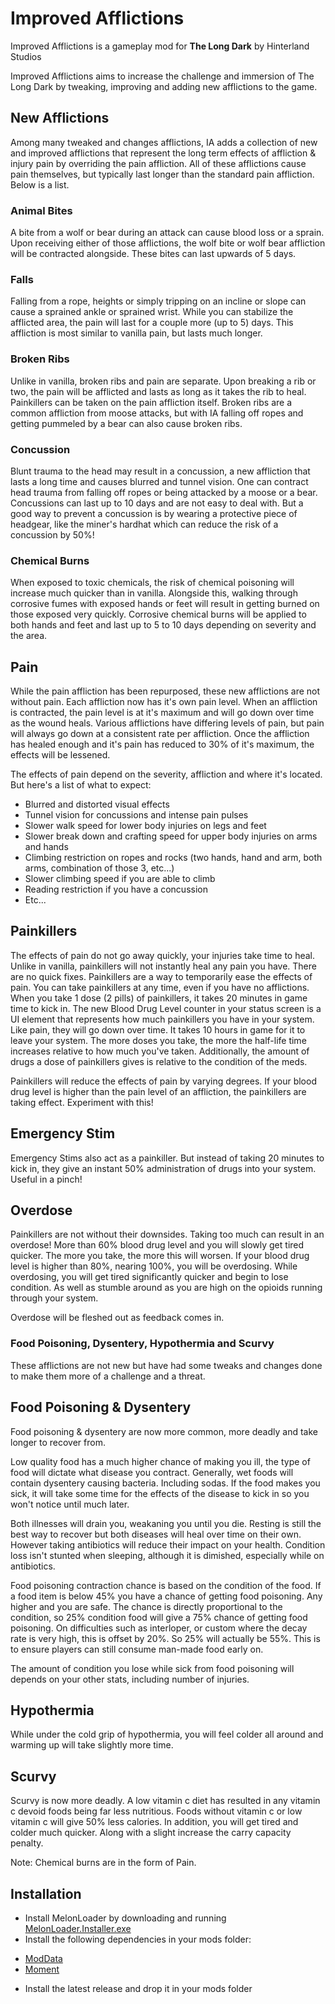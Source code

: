 # Improved Afflictions

Improved Afflictions is a gameplay mod for **The Long Dark** by Hinterland Studios

Improved Afflictions aims to increase the challenge and immersion of The Long Dark by tweaking, improving and adding new afflictions to the game.

## New Afflictions

Among many tweaked and changes afflictions, IA adds a collection of new and improved afflictions that represent the long term effects of affliction & injury pain by overriding the pain affliction. All of these afflictions cause pain themselves, but typically last longer than the standard pain affliction. Below is a list.

### Animal Bites

A bite from a wolf or bear during an attack can cause blood loss or a sprain. Upon receiving either of those afflictions, the wolf bite or wolf bear affliction will be contracted alongside. These bites can last upwards of 5 days.

### Falls

Falling from a rope, heights or simply tripping on an incline or slope can cause a sprained ankle or sprained wrist. While you can stabilize the afflicted area, the pain will last for a couple more (up to 5) days. This affliction is most similar to vanilla pain, but lasts much longer.

### Broken Ribs

Unlike in vanilla, broken ribs and pain are separate. Upon breaking a rib or two, the pain will be afflicted and lasts as long as it takes the rib to heal. Painkillers can be taken on the pain affliction itself. Broken ribs are a common affliction from moose attacks, but with IA falling off ropes and getting pummeled by a bear can also cause broken ribs. 

### Concussion

Blunt trauma to the head may result in a concussion, a new affliction that lasts a long time and causes blurred and tunnel vision. One can contract head trauma from falling off ropes or being attacked by a moose or a bear. Concussions can last up to 10 days and are not easy to deal with. But a good way to prevent a concussion is by wearing a protective piece of headgear, like the miner's hardhat which can reduce the risk of a concussion by 50%!

### Chemical Burns

When exposed to toxic chemicals, the risk of chemical poisoning will increase much quicker than in vanilla. Alongside this, walking through corrosive fumes with exposed hands or feet will result in getting burned on those exposed very quickly. Corrosive chemical burns will be applied to both hands and feet and last up to 5 to 10 days depending on severity and the area. 

## Pain

While the pain affliction has been repurposed, these new afflictions are not without pain. Each affliction now has it's own pain level. When an affliction is contracted, the pain level is at it's maximum and will go down over time as the wound heals. Various afflictions have differing levels of pain, but pain will always go down at a consistent rate per affliction. Once the affliction has healed enough and it's pain has reduced to 30% of it's maximum, the effects will be lessened.

The effects of pain depend on the severity, affliction and where it's located. But here's a list of what to expect:

* Blurred and distorted visual effects
* Tunnel vision for concussions and intense pain pulses
* Slower walk speed for lower body injuries on legs and feet
* Slower break down and crafting speed for upper body injuries on arms and hands
* Climbing restriction on ropes and rocks (two hands, hand and arm, both arms, combination of those 3, etc...)
* Slower climbing speed if you are able to climb
* Reading restriction if you have a concussion
* Etc...

## Painkillers

The effects of pain do not go away quickly, your injuries take time to heal. Unlike in vanilla, painkillers will not instantly heal any pain you have. There are no quick fixes. 
Painkillers are a way to temporarily ease the effects of pain. You can take painkillers at any time, even if you have no afflictions. When you take 1 dose (2 pills) of painkillers, it takes 20 minutes in game time to kick in. The new Blood Drug Level counter in your status screen is a UI element that represents how much painkillers you have in your system. Like pain, they will go down over time. It takes 10 hours in game for it to leave your system. The more doses you take, the more the half-life time increases relative to how much you've taken. Additionally, the amount of drugs a dose of painkillers gives is relative to the condition of the meds.

Painkillers will reduce the effects of pain by varying degrees. If your blood drug level is higher than the pain level of an affliction, the painkillers are taking effect. Experiment with this! 

## Emergency Stim

Emergency Stims also act as a painkiller. But instead of taking 20 minutes to kick in, they give an instant 50% administration of drugs into your system. Useful in a pinch!

## Overdose

Painkillers are not without their downsides. Taking too much can result in an overdose! More than 60% blood drug level and you will slowly get tired quicker. The more you take, the more this will worsen. If your blood drug level is higher than 80%, nearing 100%, you will be overdosing. While overdosing, you will get tired significantly quicker and begin to lose condition. As well as stumble around as you are high on the opioids running through your system. 

Overdose will be fleshed out as feedback comes in.

### Food Poisoning, Dysentery, Hypothermia and Scurvy

These afflictions are not new but have had some tweaks and changes done to make them more of a challenge and a threat.

## Food Poisoning & Dysentery

Food poisoning & dysentery are now more common, more deadly and take longer to recover from. 

Low quality food has a much higher chance of making you ill, the type of food will dictate what disease you contract. Generally, wet foods will contain dysentery causing bacteria. Including sodas.
If the food makes you sick, it will take some time for the effects of the disease to kick in so you won't notice until much later. 

Both illnesses will drain you, weakaning you until you die. Resting is still the best way to recover but both diseases will heal over time on their own. However taking antibiotics will reduce their
impact on your health. Condition loss isn't stunted when sleeping, although it is dimished, especially while on antibiotics. 

Food poisoning contraction chance is based on the condition of the food. If a food item is below 45% you have a chance of getting food poisoning. Any higher and you are safe. The chance is directly proportional to the condition, so 25% condition food will give a 75% chance of getting food poisoning. On difficulties such as interloper, or custom where the decay rate is very high, this is offset by 20%. So 25% will actually be 55%. This is to ensure players can still consume man-made food early on.

The amount of condition you lose while sick from food poisoning will depends on your other stats, including number of injuries.

## Hypothermia

While under the cold grip of hypothermia, you will feel colder all around and warming up will take slightly more time.

## Scurvy

Scurvy is now more deadly. A low vitamin c diet has resulted in any vitamin c devoid foods being far less nutritious. Foods without vitamin c or low vitamin c will give 50% less calories. In addition,
you will get tired and colder much quicker. Along with a slight increase the carry capacity penalty. 



Note: Chemical burns are in the form of Pain.

## Installation

* Install MelonLoader by downloading and running [MelonLoader.Installer.exe](https://github.com/HerpDerpinstine/MelonLoader/releases/latest/download/MelonLoader.Installer.exe)
* Install the following dependencies in your mods folder: 

- [ModData](https://github.com/dommrogers/ModData/releases/latest)
- [Moment](https://github.com/No3371/TLD-Moment/releases/latest)

* Install the latest release and drop it in your mods folder
